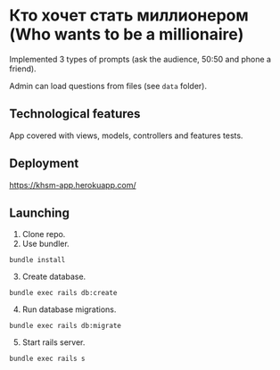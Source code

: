 # Кто хочет стать миллионером (Who wants to be a millionaire)

Implemented 3 types of prompts (ask the audience, 50:50 and phone a friend).

Admin can load questions from files (see `data` folder).

## Technological features

App covered with views, models, controllers and features tests.

## Deployment
https://khsm-app.herokuapp.com/

## Launching

1. Clone repo.
1. Use bundler.
```
bundle install
```
3. Create database.
```
bundle exec rails db:create
```
4. Run database migrations.
```
bundle exec rails db:migrate
```
5. Start rails server.
```
bundle exec rails s
```
